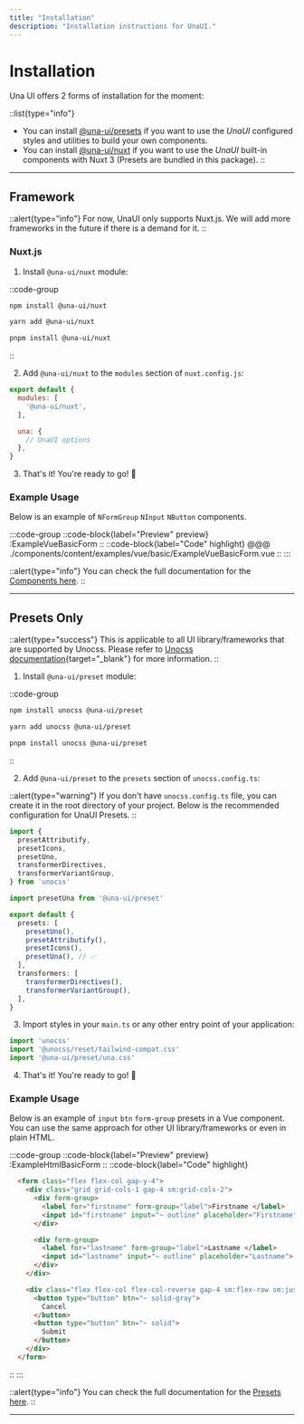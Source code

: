```yaml
---
title: "Installation"
description: "Installation instructions for UnaUI."
---
```


# Installation

Una UI offers 2 forms of installation for the moment:

::list{type="info"}
- You can install [@una-ui/presets](#presets-only) if you want to use the *UnaUI* configured styles and utilities to build your own components.
- You can install [@una-ui/nuxt](#nuxtjs) if you want to use the *UnaUI* built-in components with Nuxt 3 (Presets are bundled in this package).
::

---

## Framework

::alert{type="info"}
For now, UnaUI only supports Nuxt.js. We will add more frameworks in the future if there is a demand for it.
::

### Nuxt.js 

1. Install `@una-ui/nuxt` module:

::code-group
```bash [npm]
npm install @una-ui/nuxt 
```

```bash [yarn]
yarn add @una-ui/nuxt 
```
  
```bash [pnpm]
pnpm install @una-ui/nuxt 
```
::

2. Add `@una-ui/nuxt` to the `modules` section of `nuxt.config.js`:

```js
export default {
  modules: [
    '@una-ui/nuxt',
  ],

  una: {
    // UnaUI options
  },
}
```

3. That's it! You're ready to go! 🚀

### Example Usage

Below is an example of `NFormGroup` `NInput` `NButton` components.

:::code-group
  ::code-block{label="Preview" preview}
    :ExampleVueBasicForm
  ::
  ::code-block{label="Code" highlight}
@@@ ./components/content/examples/vue/basic/ExampleVueBasicForm.vue
  ::
:::

::alert{type="info"}
You can check the full documentation for the [Components here](/components/elements).
::

---

## Presets Only

::alert{type="success"}
This is applicable to all UI library/frameworks that are supported by Unocss. Please refer to [Unocss documentation](https://unocss.dev/){target="_blank"} for more information.
::

1. Install `@una-ui/preset` module:

::code-group
```bash [npm]
npm install unocss @una-ui/preset 
```

```bash [yarn]
yarn add unocss @una-ui/preset 
```
  
```bash [pnpm]
pnpm install unocss @una-ui/preset 
```
::

2. Add `@una-ui/preset` to the `presets` section of `unocss.config.ts`:

::alert{type="warning"}
If you don't have `unocss.config.ts` file, you can create it in the root directory of your project. Below is the recommended configuration for UnaUI Presets.
::

```ts
import {
  presetAttributify,
  presetIcons,
  presetUno,
  transformerDirectives,
  transformerVariantGroup,
} from 'unocss'

import presetUna from '@una-ui/preset'

export default {
  presets: [
    presetUno(),
    presetAttributify(),
    presetIcons(),
    presetUna(), // ✅
  ],
  transformers: [
    transformerDirectives(),
    transformerVariantGroup(),
  ],
}
```

3. Import styles in your `main.ts` or any other entry point of your application:

```ts
import 'unocss'
import '@unocss/reset/tailwind-compat.css'
import '@una-ui/preset/una.css'
```

4. That's it! You're ready to go! 🚀

### Example Usage

Below is an example of `input` `btn` `form-group` presets in a Vue component. You can use the same approach for other UI library/frameworks or even in plain HTML.

:::code-group
  ::code-block{label="Preview" preview}
    :ExampleHtmlBasicForm
  ::
  ::code-block{label="Code" highlight}
```html
  <form class="flex flex-col gap-y-4">
    <div class="grid grid-cols-1 gap-4 sm:grid-cols-2">
      <div form-group>
        <label for="firstname" form-group="label">Firstname </label>
        <input id="firstname" input="~ outline" placeholder="Firstname">
      </div>

      <div form-group>
        <label for="lastname" form-group="label">Lastname </label>
        <input id="lastname" input="~ outline" placeholder="Lastname">
      </div>
    </div>

    <div class="flex flex-col flex-col-reverse gap-4 sm:flex-row sm:justify-end">
      <button type="button" btn="~ solid-gray">
        Cancel
      </button>
      <button type="button" btn="~ solid">
        Submit
      </button>
    </div>
  </form>
```
  ::
:::

::alert{type="info"}
You can check the full documentation for the [Presets here](/presets).
::

---
